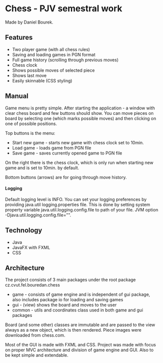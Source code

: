 # Chess - PJV semestral work
Made by Daniel Bourek.

## Features
* Two player game (with all chess rules)
* Saving and loading games in PGN format
* Full game history (scrolling through previous moves)
* Chess clock
* Shows possible moves of selected piece
* Shows last move
* Easily skinnable (CSS styling)

## Manual
Game menu is pretty simple. After starting the application - a window with clear chess board and few buttons should show.
You can move pieces on board by selecting one (which marks possible moves) and then clicking on one of possible positions.

Top buttons is the menu:
* Start new game - starts new game with chess clock set to 10min.
* Load game - loads game from PGN file
* Save game - saves currently opened game to PGN file

On the right there is the chess clock, which is only run when starting new game and is set to 10min. by default.

Bottom buttons (arrows) are for going through move history. 


#### Logging
Default logging level is INFO.
You can set your logging preferences by providing java.util logging.properties file.
This is done by setting system property variable java.util.logging.config.file to path of your file.
JVM option -Djava.util.logging.config.file="".

## Technology
* Java
* JavaFX with FXML
* CSS

## Architecture
The project consists of 3 main packages under the root package cz.cvut.fel.bouredan.chess
* game - consists of game engine and is independent of gui package, also includes package io for loading and saving games
* gui - (view) shows the board and moves to the user
* common - utils and coordinates class used in both game and gui packages

Board (and some other) classes are immutable and are passed to the view always as a new object, which is then rendered.
Piece images were downloaded from chess.com.

Most of the GUI is made with FXML and CSS.
Project was made with focus on proper MVC architecture and division of game engine and GUI.
Also to be kept simple and extendable.